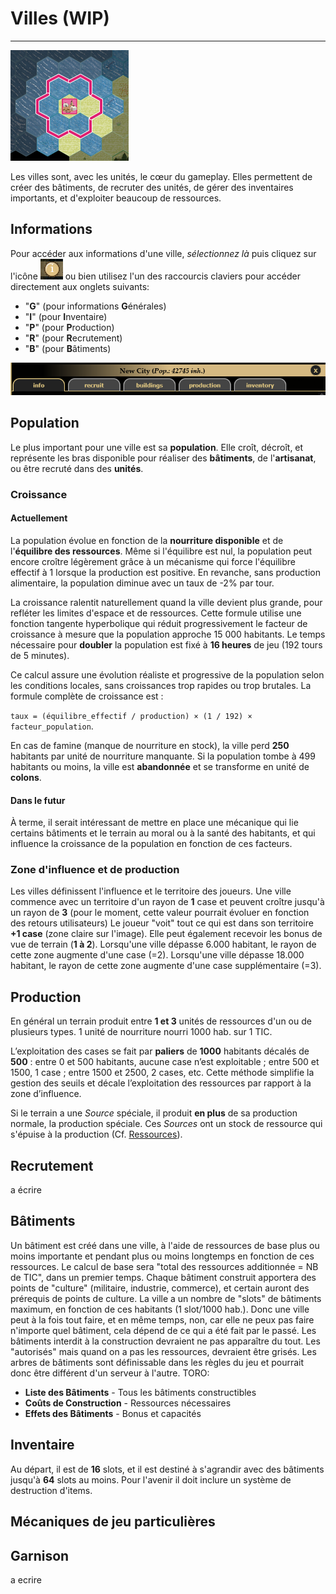 # Villes (WIP)
___
![Ville.png](media/Ville.png)

Les villes sont, avec les unités, le cœur du gameplay. Elles permettent de créer des bâtiments, de recruter des unités, de gérer des inventaires importants, et d'exploiter beaucoup de ressources.
## Informations
Pour accéder aux informations d'une ville, _sélectionnez là_ puis cliquez sur l'icône ![infoicone.png](media/infoicone.png) ou bien utilisez l'un des raccourcis claviers pour accéder directement aux onglets suivants:
 - "**G**" (pour informations **G**énérales)
 - "**I**" (pour **I**nventaire)
 - "**P**" (pour **P**roduction)
 - "**R**" (pour **R**ecrutement)
 - "**B**" (pour **B**âtiments)

![citytab](media/citytab.png)

## Population
Le plus important pour une ville est sa **population**. Elle croît, décroît, et représente les bras disponible pour réaliser des **bâtiments**, de l'**artisanat**, ou être recruté dans des **unités**.
### Croissance
#### Actuellement
La population évolue en fonction de la **nourriture disponible** et de l'**équilibre des ressources**. Même si l'équilibre est nul, la population peut encore croître légèrement grâce à un mécanisme qui force l'équilibre effectif à 1 lorsque la production est positive. En revanche, sans production alimentaire, la population diminue avec un taux de -2% par tour.

La croissance ralentit naturellement quand la ville devient plus grande, pour refléter les limites d'espace et de ressources. Cette formule utilise une fonction tangente hyperbolique qui réduit progressivement le facteur de croissance à mesure que la population approche 15 000 habitants. Le temps nécessaire pour **doubler** la population est fixé à **16 heures** de jeu (192 tours de 5 minutes).

Ce calcul assure une évolution réaliste et progressive de la population selon les conditions locales, sans croissances trop rapides ou trop brutales. La formule complète de croissance est :

`taux = (équilibre_effectif / production) × (1 / 192) × facteur_population`.

En cas de famine (manque de nourriture en stock), la ville perd **250** habitants par unité de nourriture manquante. Si la population tombe à 499 habitants ou moins, la ville est **abandonnée** et se transforme en unité de **colons**.

#### Dans le futur
À terme, il serait intéressant de mettre en place une mécanique qui lie certains bâtiments et le terrain au moral ou à la santé des habitants, et qui influence la croissance de la population en fonction de ces facteurs.

### Zone d'influence et de production
Les villes définissent l'influence et le territoire des joueurs. Une ville commence avec un territoire d'un rayon de **1** case et peuvent croître jusqu'à un rayon de **3** (pour le moment, cette valeur pourrait évoluer en fonction des retours utilisateurs)
Le joueur "voit" tout ce qui est dans son territoire **+1 case** (zone claire sur l'image). Elle peut également recevoir les bonus de vue de terrain (**1 à 2**).
Lorsqu'une ville dépasse 6.000 habitant, le rayon de cette zone augmente d'une case (=2).
Lorsqu'une ville dépasse 18.000 habitant, le rayon de cette zone augmente d'une case supplémentaire (=3).
## Production
En général un terrain produit entre **1 et 3** unités de ressources d'un ou de plusieurs types. 
1 unité de nourriture nourri 1000 hab. sur 1 TIC.

L’exploitation des cases se fait par **paliers** de **1000** habitants décalés de **500** : entre 0 et 500 habitants, aucune case n’est exploitable ; entre 500 et 1500, 1 case ; entre 1500 et 2500, 2 cases, etc.   Cette méthode simplifie la gestion des seuils et décale l’exploitation des ressources par rapport à la zone d’influence.

Si le terrain a une _Source_ spéciale, il produit **en plus** de sa production normale, la production spéciale. Ces _Sources_ ont un stock de ressource qui s'épuise à la production (Cf. [Ressources](Ressources.md)). 
## Recrutement
a écrire
## Bâtiments
Un bâtiment est créé dans une ville, à l'aide de ressources de base plus ou moins importante et pendant plus ou moins longtemps en fonction de ces ressources. 
Le calcul de base sera "total des ressources additionnée = NB de TIC", dans un premier temps.
Chaque bâtiment construit apportera des points de "culture" (militaire, industrie, commerce), et certain auront des prérequis de points de culture.
La ville a un nombre de "slots" de bâtiments maximum, en fonction de ces habitants (1 slot/1000 hab.).
Donc une ville peut à la fois tout faire, et en même temps, non, car elle ne peux pas faire n'importe quel bâtiment, cela dépend de ce qui a été fait par le passé.
Les bâtiments interdit à la construction devraient ne pas apparaître du tout. Les "autorisés" mais quand on a pas les ressources, devraient être grisés.
Les arbres de bâtiments sont définissable dans les règles du jeu et pourrait donc être différent d'un serveur à l'autre. 
TORO:
- **Liste des Bâtiments** - Tous les bâtiments constructibles
- **Coûts de Construction** - Ressources nécessaires
- **Effets des Bâtiments** - Bonus et capacités

## Inventaire
Au départ, il est de **16** slots, et il est destiné à s'agrandir avec des bâtiments jusqu'à **64** slots au moins. Pour l'avenir il doit inclure un système de destruction d'items.

## Mécaniques de jeu particulières

## Garnison
a ecrire




